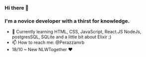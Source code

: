 ### Hi there 👋 
### I'm a novice developer with a thirst for knowledge.

- 🌱 Currently learning HTML, CSS, JavaScript, React.JS NodeJs, postgresSQL, SQLite and a little bit about Elixir ;)
- 📫 How to reach me: @Perazzamrb
- 18/10 ~ New NLWTogether ♥

